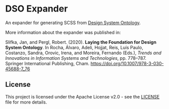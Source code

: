 # DSO Expander

An expander for generating SCSS from [Design System Ontology](http://purl.org/janslifka/dso).

More information about the expander was published in:

Slifka, Jan, and Pergl, Robert. (2020). **Laying the Foundation for Design System Ontology**. In Rocha, Álvaro, Adeli, Hojjat, Reis, Luís Paulo, Costanzo, Sandra, Orovic, Irena, and Moreira, Fernando (Eds.), *Trends and Innovations in Information Systems and Technologies*, pp. 778–787. Springer International Publishing, Cham. https://doi.org/10.1007/978-3-030-45688-7_76

## License

This project is licensed under the Apache License v2.0 - see the
[LICENSE](LICENSE) file for more details.
